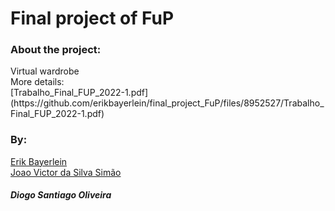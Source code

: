 <h1>Final project of FuP </h1>


<h3>About the project: </h3>
Virtual wardrobe
<br>
More details:
<br>
[Trabalho_Final_FUP_2022-1.pdf](https://github.com/erikbayerlein/final_project_FuP/files/8952527/Trabalho_Final_FUP_2022-1.pdf)

<h3>By:</h3>
<a href="https://github.com/joaosiwao">Erik Bayerlein</a>
<br>
<a href="https://github.com/joaosiwao">Joao Victor da Silva Simão</a>
<br>
<h5>Diogo Santiago Oliveira</h5>
